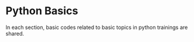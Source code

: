 # Python Basics

In each section, basic codes related to basic topics in python trainings are shared.
